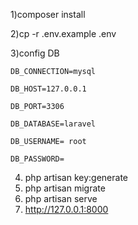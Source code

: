 1)composer install

2)cp -r .env.example .env

3)config DB

    DB_CONNECTION=mysql

    DB_HOST=127.0.0.1

    DB_PORT=3306

    DB_DATABASE=laravel

    DB_USERNAME= root 

    DB_PASSWORD=
    
4)  php artisan key:generate
5)  php artisan migrate
6)  php artisan serve
7)  http://127.0.0.1:8000
